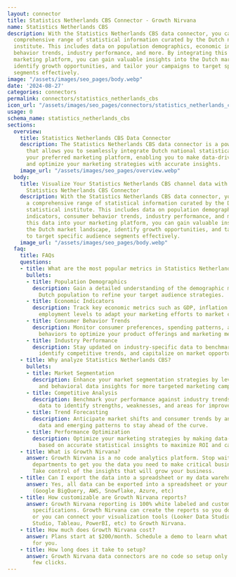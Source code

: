 ```yaml
---
layout: connector
title: Statistics Netherlands CBS Connector - Growth Nirvana
name: Statistics Netherlands CBS
description: With the Statistics Netherlands CBS data connector, you can access a
  comprehensive range of statistical information curated by the Dutch national statistical
  institute. This includes data on population demographics, economic indicators, consumer
  behavior trends, industry performance, and more. By integrating this data into your
  marketing platform, you can gain valuable insights into the Dutch market landscape,
  identify growth opportunities, and tailor your campaigns to target specific audience
  segments effectively.
image: "/assets/images/seo_pages/body.webp"
date: '2024-08-27'
categories: connectors
permalink: connectors/statistics_netherlands_cbs
icon_url: "/assets/images/seo_pages/connectors/statistics_netherlands_cbs"
usage: 0
schema_name: statistics_netherlands_cbs
sections:
  overview:
    title: Statistics Netherlands CBS Data Connector
    description: The Statistics Netherlands CBS data connector is a powerful tool
      that allows you to seamlessly integrate Dutch national statistical data into
      your preferred marketing platform, enabling you to make data-driven decisions
      and optimize your marketing strategies with accurate insights.
    image_url: "/assets/images/seo_pages/overview.webp"
  body:
    title: Visualize Your Statistics Netherlands CBS channel data with Growth Nirvana's
      Statistics Netherlands CBS Connector
    description: With the Statistics Netherlands CBS data connector, you can access
      a comprehensive range of statistical information curated by the Dutch national
      statistical institute. This includes data on population demographics, economic
      indicators, consumer behavior trends, industry performance, and more. By integrating
      this data into your marketing platform, you can gain valuable insights into
      the Dutch market landscape, identify growth opportunities, and tailor your campaigns
      to target specific audience segments effectively.
    image_url: "/assets/images/seo_pages/body.webp"
  faq:
    title: FAQs
    questions:
    - title: What are the most popular metrics in Statistics Netherlands CBS to analyze?
      bullets:
      - title: Population Demographics
        description: Gain a detailed understanding of the demographic makeup of the
          Dutch population to refine your target audience strategies.
      - title: Economic Indicators
        description: Track key economic metrics such as GDP, inflation rates, and
          employment levels to adapt your marketing efforts to market conditions.
      - title: Consumer Behavior Trends
        description: Monitor consumer preferences, spending patterns, and purchasing
          behaviors to optimize your product offerings and marketing messages.
      - title: Industry Performance
        description: Stay updated on industry-specific data to benchmark your performance,
          identify competitive trends, and capitalize on market opportunities.
    - title: Why analyze Statistics Netherlands CBS?
      bullets:
      - title: Market Segmentation
        description: Enhance your market segmentation strategies by leveraging demographic
          and behavioral data insights for more targeted marketing campaigns.
      - title: Competitive Analysis
        description: Benchmark your performance against industry trends and competitor
          data to identify strengths, weaknesses, and areas for improvement.
      - title: Trend Forecasting
        description: Anticipate market shifts and consumer trends by analyzing historical
          data and emerging patterns to stay ahead of the curve.
      - title: Performance Optimization
        description: Optimize your marketing strategies by making data-driven decisions
          based on accurate statistical insights to maximize ROI and campaign effectiveness.
    - title: What is Growth Nirvana?
      answer: Growth Nirvana is a no code analytics platform. Stop waiting for other
        departments to get you the data you need to make critical business decisions.
        Take control of the insights that will grow your business.
    - title: Can I export the data into a spreadsheet or my data warehouse?
      answer: Yes, all data can be exported into a spreadsheet or your data warehouse
        (Google BigQuery, AWS, Snowflake, Azure, etc)
    - title: How customizable are Growth Nirvana reports?
      answer: Growth Nirvana reporting is 100% white labeled and customized to your
        specifications. Growth Nirvana can create the reports so you don’t have to
        or you can connect your visualization tools (Looker Data Studio/Google Data
        Studio, Tableau, PowerBI, etc) to Growth Nirvana.
    - title: How much does Growth Nirvana cost?
      answer: Plans start at $200/month. Schedule a demo to learn what plan is best
        for you.
    - title: How long does it take to setup?
      answer: Growth Nirvana data connectors are no code so setup only requires a
        few clicks.
---
```

